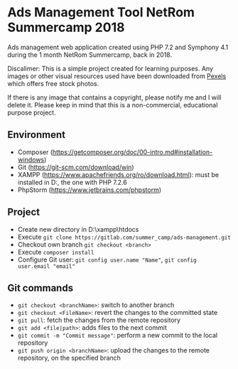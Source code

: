 # Ads Management Tool NetRom Summercamp 2018

Ads management web application created using PHP 7.2 and Symphony 4.1 during the 1 month NetRom Summercamp, back in 2018. 

Discalimer: This is a simple project created for learning purposes. Any images or other visual resources used have been downloaded from [Pexels ](https://www.pexels.com/) which offers free stock photos.

If there is any image that contains a copyright, please notify me and I will delete it. 
Please keep in mind that this is a non-commercial, educational purpose project. 

Environment
------
- Composer (https://getcomposer.org/doc/00-intro.md#installation-windows)
- Git (https://git-scm.com/download/win)
- XAMPP (https://www.apachefriends.org/ro/download.html): must be installed in D:, the one with PHP 7.2.6
- PhpStorm (https://www.jetbrains.com/phpstorm)

Project
-------
 - Create new directory in D:\xampp\htdocs
 - Execute ```git clone https://gitlab.com/summer_camp/ads-management.git```
 - Checkout own branch ```git checkout <branch>```
 - Execute ```composer install```
 - Configure Git user: ```git config user.name "Name"```, ```git config user.email "email"```

Git commands
------
- ```git checkout <branchName>```: switch to another branch
- ```git checkout <FileName>```: revert the changes to the committed state
- ```git pull```: fetch the changes from the remote repository
- ```git add <file|path>```: adds files to the next commit
- ```git commit -m "Commit message"```: perform a new commit to the local repository
- ```git push origin <branchName>```: upload the changes to the remote repository, on the specified branch
